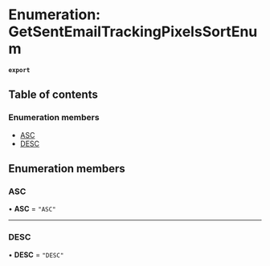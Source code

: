 # Enumeration: GetSentEmailTrackingPixelsSortEnum

**`export`**

## Table of contents

### Enumeration members

- [ASC](GetSentEmailTrackingPixelsSortEnum.md#asc)
- [DESC](GetSentEmailTrackingPixelsSortEnum.md#desc)

## Enumeration members

### ASC

• **ASC** = `"ASC"`

___

### DESC

• **DESC** = `"DESC"`
